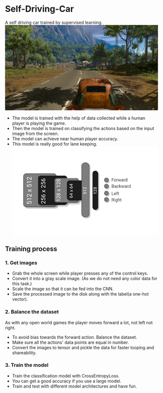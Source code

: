 # Self-Driving-Car
A self driving car trained by supervised learning.
![The full image screenshot](./screenshots/img.jpg)
- The model is trained with the help of data collected while a human player is playing the game.<br>
- Then the model is trained on classifying the actions based on the input image from the screen.<br>
- The model can achieve near human player accuracy.<br>
- This model is really good for lane keeping.<br>
![The model architecture](./screenshots/architecture.png)
## Training process
### 1. Get images
- Grab the whole screen while player presses any of the control keys.
- Convert it into a gray scale image. (As we do not need any color data for this task.)
- Scale the image so that it can be fed into the CNN.
- Save the processed image to the disk along with the label(a one-hot vector).

### 2. Balance the dataset
As with any open world games the player moves forward a lot, not left not right. 
- To avoid bias towards the forward action. Balance the dataset. 
- Make sure all the actions' data points are equal in number.
- Convert the images to tensor and pickle the data for faster looping and shareability.

### 3. Train the model
- Train the classification model with CrossEntropyLoss.
- You can get a good accuracy if you use a large model.
- Train and test with different model architectures and have fun.
